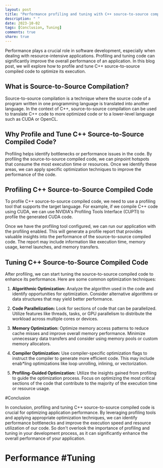 ```yaml
---
layout: post
title: "Performance profiling and tuning with C++ source-to-source compiled code"
description: " "
date: 2023-10-02
tags: [Conclusion, Tuning]
comments: true
share: true
---
```


Performance plays a crucial role in software development, especially when dealing with resource-intensive applications. Profiling and tuning code can significantly improve the overall performance of an application. In this blog post, we will explore how to profile and tune C++ source-to-source compiled code to optimize its execution.

## What is Source-to-Source Compilation?

Source-to-source compilation is a technique where the source code of a program written in one programming language is translated into another language. In the context of C++, source-to-source compilation can be used to translate C++ code to more optimized code or to a lower-level language such as CUDA or OpenCL.

## Why Profile and Tune C++ Source-to-Source Compiled Code?

Profiling helps identify bottlenecks or performance issues in the code. By profiling the source-to-source compiled code, we can pinpoint hotspots that consume the most execution time or resources. Once we identify these areas, we can apply specific optimization techniques to improve the performance of the code.

## Profiling C++ Source-to-Source Compiled Code

To profile C++ source-to-source compiled code, we need to use a profiling tool that supports the target language. For example, if we compile C++ code using CUDA, we can use NVIDIA's Profiling Tools Interface (CUPTI) to profile the generated CUDA code.

Once we have the profiling tool configured, we can run our application with the profiling enabled. This will generate a profile report that provides valuable insights into the performance of the source-to-source compiled code. The report may include information like execution time, memory usage, kernel launches, and memory transfers.

## Tuning C++ Source-to-Source Compiled Code

After profiling, we can start tuning the source-to-source compiled code to enhance its performance. Here are some common optimization techniques:

1. **Algorithmic Optimization:** Analyze the algorithm used in the code and identify opportunities for optimization. Consider alternative algorithms or data structures that may yield better performance.

2. **Code Parallelization:** Look for sections of code that can be parallelized. Utilize features like threads, tasks, or GPU parallelism to distribute the workload across multiple cores or devices.

3. **Memory Optimization:** Optimize memory access patterns to reduce cache misses and improve overall memory performance. Minimize unnecessary data transfers and consider using memory pools or custom memory allocators.

4. **Compiler Optimization:** Use compiler-specific optimization flags to instruct the compiler to generate more efficient code. This may include enab*ling optimizations like loop unrolling, inlining, or vectorization.

5. **Profiling-Guided Optimization:** Utilize the insights gained from profiling to guide the optimization process. Focus on optimizing the most critical sections of the code that contribute to the majority of the execution time or resource usage.

#Conclusion

In conclusion, profiling and tuning C++ source-to-source compiled code is crucial for optimizing application performance. By leveraging profiling tools and applying appropriate optimization techniques, we can identify performance bottlenecks and improve the execution speed and resource utilization of our code. So don't overlook the importance of profiling and tuning in your development process, as it can significantly enhance the overall performance of your application.

# Performance #Tuning